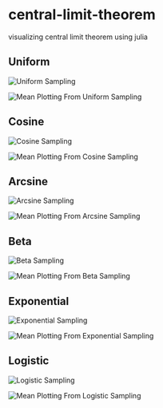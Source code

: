 # central-limit-theorem

visualizing central limit theorem using julia

## Uniform

![Uniform Sampling](/gifs/Distribution-Uniform%7BFloat64%7D(a%3D0.0%2C%20b%3D1.0)-Samples.gif)

![Mean Plotting From Uniform Sampling](/gifs/Mean-Distribution-Uniform%7BFloat64%7D(a%3D0.0%2C%20b%3D1.0)-Samples.gif)

## Cosine

![Cosine Sampling](/gifs/Distribution-Cosine{Float64}(μ%3D0.0%2C%20σ%3D1.0)-Samples.gif)

![Mean Plotting From Cosine Sampling](/gifs/Mean-Distribution-Cosine{Float64}(μ%3D0.0%2C%20σ%3D1.0)-Samples.gif)

## Arcsine

![Arcsine Sampling](/gifs/Distribution-Arcsine%7BFloat64%7D(a%3D0.0%2C%20b%3D1.0)-Samples.gif)

![Mean Plotting From Arcsine Sampling](/gifs/Mean-Distribution-Arcsine%7BFloat64%7D(a%3D0.0%2C%20b%3D1.0)-Samples.gif)

## Beta

![Beta Sampling](/gifs/Distribution-Beta%7BFloat64%7D(α%3D1.0%2C%20β%3D1.0)-Samples.gif)

![Mean Plotting From Beta Sampling](/gifs/Mean-Distribution-Beta%7BFloat64%7D(α%3D1.0%2C%20β%3D1.0)-Samples.gif)

## Exponential

![Exponential Sampling](/gifs/Distribution-Exponential%7BFloat64%7D(θ%3D1.0)-Samples.gif)

![Mean Plotting From Exponential Sampling](/gifs/Mean-Distribution-Exponential%7BFloat64%7D(θ%3D1.0)-Samples.gif)

## Logistic

![Logistic Sampling](/gifs/Distribution-Logistic%7BFloat64%7D(μ%3D0.0%2C%20θ%3D1.0)-Samples.gif)

![Mean Plotting From Logistic Sampling](/gifs/Mean-Distribution-Logistic%7BFloat64%7D(μ%3D0.0%2C%20θ%3D1.0)-Samples.gif)
